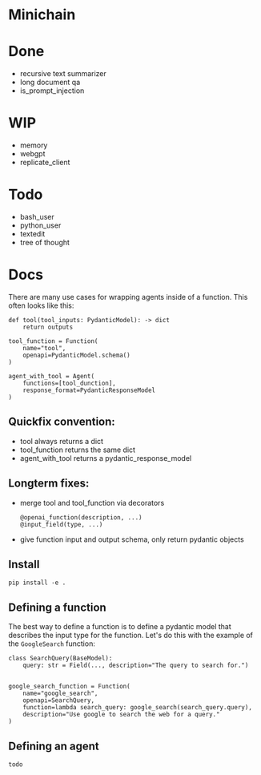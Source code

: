 # Minichain

# Done
- recursive text summarizer
- long document qa
- is_prompt_injection

# WIP
- memory
- webgpt
- replicate_client

# Todo
- bash_user
- python_user
- textedit
- tree of thought


# Docs
There are many use cases for wrapping agents inside of a function. This often looks like this:
```
def tool(tool_inputs: PydanticModel): -> dict
    return outputs

tool_function = Function(
    name="tool",
    openapi=PydanticModel.schema()
)

agent_with_tool = Agent(
    functions=[tool_dunction],
    response_format=PydanticResponseModel
)
```
## Quickfix convention:
- tool always returns a dict
- tool_function returns the same dict
- agent_with_tool returns a pydantic_response_model

## Longterm fixes:
- merge tool and tool_function via decorators
    ```
    @openai_function(description, ...)
    @input_field(type, ...)
    ```
- give function input and output schema, only return pydantic objects


## Install
```
pip install -e .
```

## Defining a function
The best way to define a function is to define a pydantic model that describes the input type for the function. Let's do this with the example of the `GoogleSearch` function:
```
class SearchQuery(BaseModel):
    query: str = Field(..., description="The query to search for.")


google_search_function = Function(
    name="google_search",
    openapi=SearchQuery,
    function=lambda search_query: google_search(search_query.query),
    description="Use google to search the web for a query."
)
```

## Defining an agent
```
todo
```
